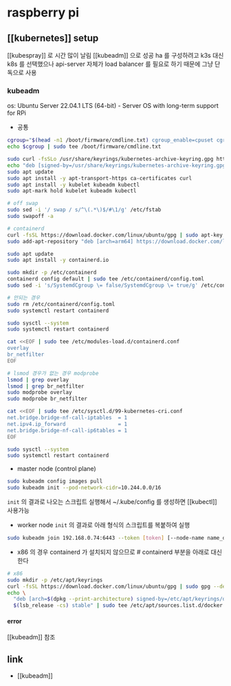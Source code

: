 # raspberry pi

## [[kubernetes]] setup
[[kubespray]] 로 시간 많이 날림
[[kubeadm]] 으로 성공 ha 를 구성하려고 k3s 대신 k8s 를 선택했으나 api-server 자체가 load balancer 를 필요로 하기 때문에 그냥 단독으로 사용

### kubeadm

os: Ubuntu Server 22.04.1 LTS (64-bit) - Server OS with long-term support for RPi

- 공통
```sh
cgroup="$(head -n1 /boot/firmware/cmdline.txt) cgroup_enable=cpuset cgroup_enable=memory cgroup_memory=1 swapaccount=1"
echo $cgroup | sudo tee /boot/firmware/cmdline.txt

sudo curl -fsSLo /usr/share/keyrings/kubernetes-archive-keyring.gpg https://packages.cloud.google.com/apt/doc/apt-key.gpg
echo "deb [signed-by=/usr/share/keyrings/kubernetes-archive-keyring.gpg] https://apt.kubernetes.io/ kubernetes-xenial main" | sudo tee /etc/apt/sources.list.d/kubernetes.list
sudo apt update
sudo apt install -y apt-transport-https ca-certificates curl
sudo apt install -y kubelet kubeadm kubectl
sudo apt-mark hold kubelet kubeadm kubectl

# off swap
sudo sed -i '/ swap / s/^\(.*\)$/#\1/g' /etc/fstab
sudo swapoff -a

# containerd
curl -fsSL https://download.docker.com/linux/ubuntu/gpg | sudo apt-key add -
sudo add-apt-repository "deb [arch=arm64] https://download.docker.com/linux/ubuntu $(lsb_release -cs) stable"

sudo apt update
sudo apt install -y containerd.io

sudo mkdir -p /etc/containerd
containerd config default | sudo tee /etc/containerd/config.toml
sudo sed -i 's/SystemdCgroup \= false/SystemdCgroup \= true/g' /etc/containerd/config.toml

# 안되는 경우
sudo rm /etc/containerd/config.toml
sudo systemctl restart containerd

sudo sysctl --system
sudo systemctl restart containerd

cat <<EOF | sudo tee /etc/modules-load.d/containerd.conf
overlay
br_netfilter
EOF

# lsmod 경우가 없는 경우 modprobe
lsmod | grep overlay
lsmod | grep br_netfilter
sudo modprobe overlay
sudo modprobe br_netfilter

cat <<EOF | sudo tee /etc/sysctl.d/99-kubernetes-cri.conf
net.bridge.bridge-nf-call-iptables  = 1
net.ipv4.ip_forward                 = 1
net.bridge.bridge-nf-call-ip6tables = 1
EOF

sudo sysctl --system
sudo systemctl restart containerd
```
- master node (control plane)
```sh
sudo kubeadm config images pull
sudo kubeadm init --pod-network-cidr=10.244.0.0/16 
```
`init` 의 결과로 나오는 스크립트 실행해서 ~/.kube/config 를 생성하면 [[kubectl]] 사용가능
- worker node
`init` 의 결과로 아래 형식의 스크립트를 복붙하여 실행
```sh 
sudo kubeadm join 192.168.0.74:6443 --token [token] [--node-name name_default:hostname]
```
- x86 의 경우 containerd 가 설치되지 않으므로 # containerd 부분을 아래로 대신한다

```sh 
# x86
sudo mkdir -p /etc/apt/keyrings
curl -fsSL https://download.docker.com/linux/ubuntu/gpg | sudo gpg --dearmor -o /etc/apt/keyrings/docker.gpg
echo \
  "deb [arch=$(dpkg --print-architecture) signed-by=/etc/apt/keyrings/docker.gpg] https://download.docker.com/linux/ubuntu \
  $(lsb_release -cs) stable" | sudo tee /etc/apt/sources.list.d/docker.list > /dev/null
```

#### error
[[kubeadm]] 참조

## link
- [[kubeadm]]
